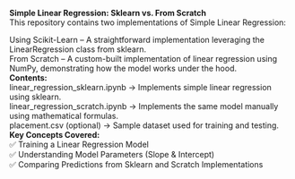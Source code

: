 **Simple Linear Regression: Sklearn vs. From Scratch**  
This repository contains two implementations of Simple Linear Regression:

Using Scikit-Learn – A straightforward implementation leveraging the LinearRegression class from sklearn.  
From Scratch – A custom-built implementation of linear regression using NumPy, demonstrating how the model works under the hood.  
**Contents:**  
linear_regression_sklearn.ipynb → Implements simple linear regression using sklearn.  
linear_regression_scratch.ipynb → Implements the same model manually using mathematical formulas.  
placement.csv (optional) → Sample dataset used for training and testing.  
**Key Concepts Covered:**  
✅ Training a Linear Regression Model  
✅ Understanding Model Parameters (Slope & Intercept)  
✅ Comparing Predictions from Sklearn and Scratch Implementations  
